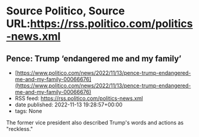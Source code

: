 # Source Politico, Source URL:https://rss.politico.com/politics-news.xml

## Pence: Trump ‘endangered me and my family’
 - [https://www.politico.com/news/2022/11/13/pence-trump-endangered-me-and-my-family-00066676](https://www.politico.com/news/2022/11/13/pence-trump-endangered-me-and-my-family-00066676)
 - RSS feed: https://rss.politico.com/politics-news.xml
 - date published: 2022-11-13 19:28:57+00:00
 - tags: None

The former vice president also described Trump's words and actions as "reckless."
